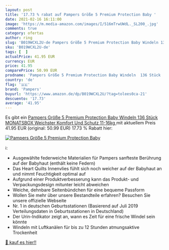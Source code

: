 ```yaml
---
layout: post
title: '17.73 % rabat auf Pampers Größe 5 Premium Protection Baby '
date: 2021-02-16 16:11:00
image: 'https://m.media-amazon.com/images/I/516mTrwUWdL._SL200_.jpg'
comments: true
category: ofertas
author: ring
slug: 'B019WCXL2U-de Pampers Größe 5 Premium Protection Baby Windeln 136 Stück...'
sku: 'B019WCXL2U-de'
tags: [  ]
actualPrice: 41.95 EUR
currency: EUR
price: 41.95
comparePrice: 50.99 EUR
prodname: 'Pampers Größe 5 Premium Protection Baby Windeln  136 Stück  MONATSBOX  Weichster Komfort Und Schutz  11-16kg '
country: 'de'
flag: '🇩🇪'
brand: 'Pampers'
buyurl: 'https://www.amazon.de/dp/B019WCXL2U/?tag=tolees0ca-21'
descuento: '17.73'
average: '41.95'
---
```


Es gibt ein [Pampers Größe 5 Premium Protection Baby Windeln  136 Stück  MONATSBOX  Weichster Komfort Und Schutz  11-16kg ](https://www.amazon.de/dp/B019WCXL2U/?tag=tolees0ca-21) mit aktuellem Preis 41.95 EUR (original: 50.99 EUR) 17.73 % Rabatt hier:

[![Pampers Größe 5 Premium Protection Baby ](https://m.media-amazon.com/images/I/516mTrwUWdL._SL200_.jpg)](https://www.amazon.de/dp/B019WCXL2U/?tag=tolees0ca-21)

ℹ️:

- Ausgewählte federweiche Materialien für Pampers sanfteste Berührung auf der Babyhaut (enthält keine Federn)
- Das Heart Quilts Innenvlies fühlt sich noch weicher auf der Babyhaut an und nimmt Feuchtigkeit optimal auf
- Aufgrund einer Produktverbesserung kann das Produkt- und Verpackungsdesign mitunter leicht abweichen
- Weiche, dehnbare Seitenbündchen für eine bequeme Passform
- Wollen Sie mehr über unsere Bestandteile erfahren? Besuchen Sie unsere offizielle Webseite
- Nr. 1 in deutschen Geburtsstationen (Basierend auf Juli 2019 Verteilungsdaten in Geburtsstationen in Deutschland)
- Der Urin-Indikator zeigt an, wann es Zeit für eine frische Windel sein könnte
- Windeln mit Luftkanälen für bis zu 12 Stunden atmungsaktive Trockenheit

[🛒 kauf es hier!!](https://www.amazon.de/dp/B019WCXL2U/?tag=tolees0ca-21)
